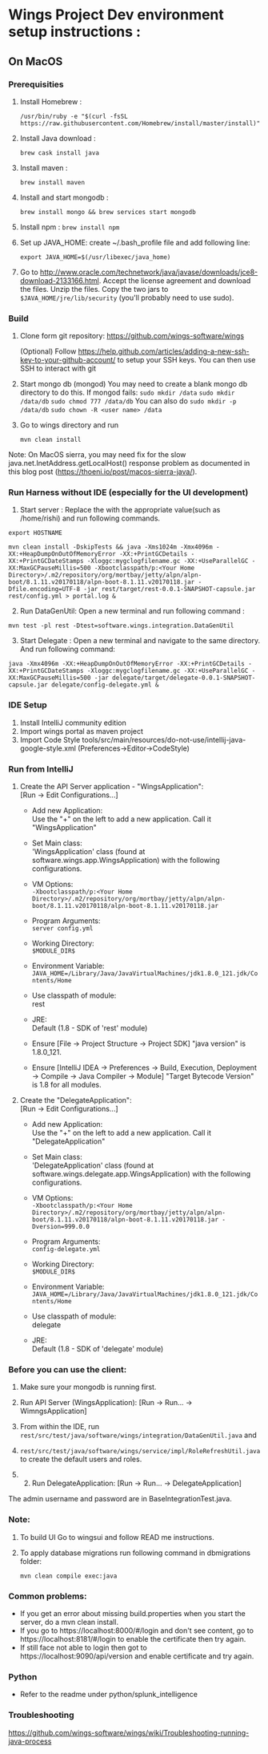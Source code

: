 # Wings Project Dev environment setup instructions :

## On MacOS

### Prerequisities

1. Install Homebrew :

    `/usr/bin/ruby -e "$(curl -fsSL https://raw.githubusercontent.com/Homebrew/install/master/install)"`
2. Install Java download :

    `brew cask install java`
3. Install maven :

    `brew install maven`
4. Install and start mongodb :

    `brew install mongo && brew services start mongodb`
5. Install npm :
    `brew install npm`

6. Set up JAVA_HOME: create ~/.bash_profile file and add following line:

   `export JAVA_HOME=$(/usr/libexec/java_home)`

7. Go to http://www.oracle.com/technetwork/java/javase/downloads/jce8-download-2133166.html. Accept the license agreement and download the files. Unzip the files. Copy the two jars to `$JAVA_HOME/jre/lib/security` (you'll probably need to use sudo).

### Build

1) Clone form git repository: https://github.com/wings-software/wings

   (Optional) Follow https://help.github.com/articles/adding-a-new-ssh-key-to-your-github-account/
   to setup your SSH keys. You can then use SSH to interact with git

2) Start mongo db (mongod)
   You may need to create a blank mongo db directory to do this. If mongod fails:
   `sudo mkdir /data`
   `sudo mkdir /data/db`
   `sudo chmod 777 /data/db`
   You can also do
   `sudo mkdir -p /data/db`
   `sudo chown -R <user name> /data`
3) Go to wings directory and run

    `mvn clean install`

Note: On MacOS sierra, you may need fix for the slow java.net.InetAddress.getLocalHost() response problem as documented in this blog post (https://thoeni.io/post/macos-sierra-java/).

### Run Harness without IDE (especially for the UI development)
1) Start server : Replace the <Your Home Directory> with the appropriate value(such as /home/rishi) and run following commands.

`export HOSTNAME`

`mvn clean install -DskipTests && java -Xms1024m -Xmx4096m -XX:+HeapDumpOnOutOfMemoryError -XX:+PrintGCDetails -XX:+PrintGCDateStamps -Xloggc:mygclogfilename.gc -XX:+UseParallelGC -XX:MaxGCPauseMillis=500 -Xbootclasspath/p:<Your Home Directory>/.m2/repository/org/mortbay/jetty/alpn/alpn-boot/8.1.11.v20170118/alpn-boot-8.1.11.v20170118.jar -Dfile.encoding=UTF-8 -jar rest/target/rest-0.0.1-SNAPSHOT-capsule.jar rest/config.yml > portal.log &`

2) Run DataGenUtil: Open a new terminal and run following command :

`mvn test -pl rest -Dtest=software.wings.integration.DataGenUtil`


3) Start Delegate : Open a new terminal and navigate to the same directory. And run following command:

`java -Xmx4096m -XX:+HeapDumpOnOutOfMemoryError -XX:+PrintGCDetails -XX:+PrintGCDateStamps -Xloggc:mygclogfilename.gc -XX:+UseParallelGC -XX:MaxGCPauseMillis=500 -jar delegate/target/delegate-0.0.1-SNAPSHOT-capsule.jar delegate/config-delegate.yml &`


### IDE Setup

1) Install IntelliJ community edition
2) Import wings portal as maven project
3) Import Code Style tools/src/main/resources/do-not-use/intellij-java-google-style.xml (Preferences->Editor->CodeStyle)

### Run from IntelliJ
1) Create the API Server application - "WingsApplication":  
[Run -> Edit Configurations...]

    * Add new Application:  
        Use the "+" on the left to add a new application. Call it "WingsApplication"
    
    * Set Main class:   
        'WingsApplication' class (found at software.wings.app.WingsApplication) with the following configurations.
    
    * VM Options:  
        `-Xbootclasspath/p:<Your Home Directory>/.m2/repository/org/mortbay/jetty/alpn/alpn-boot/8.1.11.v20170118/alpn-boot-8.1.11.v20170118.jar`
    
    * Program Arguments:  
        `server config.yml`
    
    * Working Directory:  
        `$MODULE_DIR$`
    
    * Environment Variable:   
        `JAVA_HOME=/Library/Java/JavaVirtualMachines/jdk1.8.0_121.jdk/Contents/Home`
    
    * Use classpath of module:  
        rest
    
    * JRE:  
        Default (1.8 - SDK of 'rest' module)
    
    * Ensure [File -> Project Structure -> Project SDK] "java version" is 1.8.0_121.
    * Ensure [IntelliJ IDEA -> Preferences -> Build, Execution, Deployment -> Compile -> Java Compiler -> Module] "Target Bytecode Version" is 1.8 for all modules.

2) Create the "DelegateApplication":  
[Run -> Edit Configurations...]
    * Add new Application:  
        Use the "+" on the left to add a new application. Call it "DelegateApplication"
    
    * Set Main class:   
        'DelegateApplication' class (found at software.wings.delegate.app.WingsApplication) with the following configurations.
    
    * VM Options:  
        `-Xbootclasspath/p:<Your Home Directory>/.m2/repository/org/mortbay/jetty/alpn/alpn-boot/8.1.11.v20170118/alpn-boot-8.1.11.v20170118.jar -Dversion=999.0.0`
    
    * Program Arguments:  
        `config-delegate.yml`
    
    * Working Directory:  
        `$MODULE_DIR$`
    
    * Environment Variable:  
        `JAVA_HOME=/Library/Java/JavaVirtualMachines/jdk1.8.0_121.jdk/Contents/Home`
    
    * Use classpath of module:  
        delegate
        
    * JRE:  
        Default (1.8 - SDK of 'delegate' module)
        
### Before you can use the client:

1) Make sure your mongodb is running first.  

2) Run API Server (WingsApplication): [Run -> Run... -> WimngsApplication]   

3) From within the IDE, run `rest/src/test/java/software/wings/integration/DataGenUtil.java` and  

4) `rest/src/test/java/software/wings/service/impl/RoleRefreshUtil.java` to create the default users and roles.   

5) 2) Run DelegateApplication: [Run -> Run... -> DelegateApplication]  

The admin username and password are in BaseIntegrationTest.java.  

### Note:
1) To build UI Go to wingsui and follow READ me instructions.

2) To apply database migrations run following command in dbmigrations folder:

    ```mvn clean compile exec:java```

### Common problems:
* If you get an error about missing build.properties when you start the server, do a mvn clean install.
* If you go to https://localhost:8000/#/login and don't see content, go to https://localhost:8181/#/login to enable the certificate then try again.
* If still face not able to login then got to https://localhost:9090/api/version and enable certificate and try again.

### Python
* Refer to the readme under python/splunk_intelligence

### Troubleshooting
https://github.com/wings-software/wings/wiki/Troubleshooting-running-java-process
